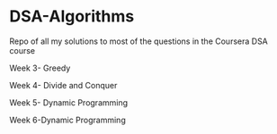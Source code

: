 # DSA-Algorithms
Repo of all my solutions to most of the questions in the Coursera DSA course

Week 3- Greedy

Week 4- Divide and Conquer

Week 5- Dynamic Programming

Week 6-Dynamic Programming
